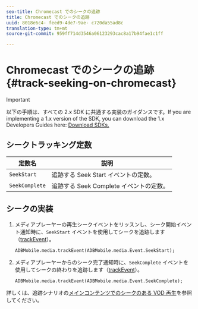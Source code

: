 ```yaml
---
seo-title: Chromecast でのシークの追跡
title: Chromecast でのシークの追跡
uuid: 8018e6c4- feed9-4de7-9ae- c720da55ad8c
translation-type: tm+mt
source-git-commit: 959ff714d3546a06123293cac8a17b94fae1c1ff

---
```



# Chromecast でのシークの追跡{#track-seeking-on-chromecast}

>[!IMPORTANT]
>
>以下の手順は、すべての 2.x SDK に共通する実装のガイダンスです。If you are implementing a 1.x version of the SDK, you can download the 1.x Developers Guides here: [Download SDKs.](../../../sdk-implement/download-sdks.md)

## シークトラッキング定数

| 定数名 | 説明     |
|---|---|
| `SeekStart` | 追跡する Seek Start イベントの定数。 |
| `SeekComplete` | 追跡する Seek Complete イベントの定数。 |

## シークの実装

1. メディアプレーヤーの再生シークイベントをリッスンし、シーク開始イベント通知時に、`SeekStart` イベントを使用してシークを追跡します（[trackEvent](https://adobe-marketing-cloud.github.io/media-sdks/reference/chromecast/ADBMobile.media.html#.trackEvent)）。

   ```
   ADBMobile.media.trackEvent(ADBMobile.media.Event.SeekStart); 
   ```

1. メディアプレーヤーからのシーク完了通知時に、`SeekComplete` イベントを使用してシークの終わりを追跡します（[trackEvent](https://adobe-marketing-cloud.github.io/media-sdks/reference/chromecast/ADBMobile.media.html#.trackEvent)）。

   ```
   ADBMobile.media.trackEvent(ADBMobile.media.Event.SeekComplete); 
   ```

詳しくは、追跡シナリオの[メインコンテンツでのシークのある VOD 再生](../../../sdk-implement/tracking-scenarios/vod-seeking.md)を参照してください。
